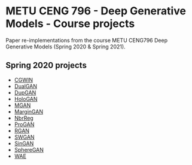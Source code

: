 METU CENG 796 - Deep Generative Models - Course projects 
========================================================

Paper re-implementations from the course METU CENG796 Deep Generative Models (Spring 2020 & Spring 2021).

## Spring 2020 projects

* [CGWIN](CGWIN/)
* [DualGAN](DualGAN/)
* [DupGAN](DupGAN/)
* [HoloGAN](HoloGAN/)
* [MGAN](MGAN/)
* [MarginGAN](MarginGAN/)
* [NbrReg](NbrReg/)
* [ProGAN](ProGAN/)
* [RGAN](RGAN/)
* [SWGAN](SWGAN/)
* [SinGAN](SinGAN/)
* [SphereGAN](SphereGAN/)
* [WAE](WAE/)
